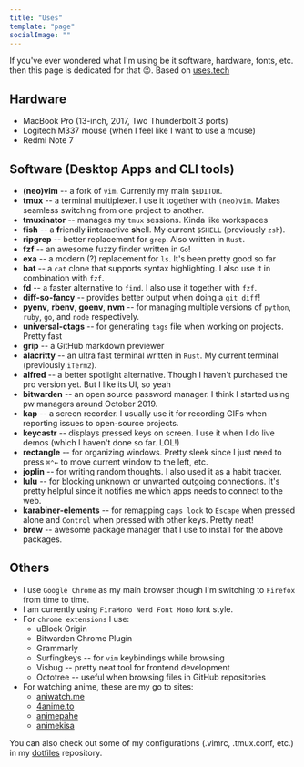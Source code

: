 ```yaml
---
title: "Uses"
template: "page"
socialImage: ""
---
```


If you've ever wondered what I'm using be it software, hardware, fonts, etc. then
this page is dedicated for that 😉. Based on [uses.tech](https://uses.tech)

## Hardware

- MacBook Pro (13-inch, 2017, Two Thunderbolt 3 ports)
- Logitech M337 mouse (when I feel like I want to use a mouse)
- Redmi Note 7


## Software (Desktop Apps and CLI tools)

- **(neo)vim** -- a fork of `vim`. Currently my main `$EDITOR`.
- **tmux** -- a terminal multiplexer. I use it together with `(neo)vim`. Makes seamless switching from one project to another.
- **tmuxinator** -- manages my `tmux` sessions. Kinda like workspaces
- **fish** -- a **f**riendly **i**interactive **sh**ell. My current `$SHELL` (previously `zsh`).
- **ripgrep** -- better replacement for `grep`. Also written in `Rust`.
- **fzf** -- an awesome fuzzy finder written in `Go`!
- **exa** -- a modern (?) replacement for `ls`. It's been pretty good so far
- **bat** -- a `cat` clone that supports syntax highlighting. I also use it in combination with `fzf`.
- **fd** -- a faster alternative to `find`. I also use it together with `fzf`.
- **diff-so-fancy** -- provides better output when doing a `git diff`!
- **pyenv**, **rbenv**, **goenv**, **nvm** -- for managing multiple versions of `python`, `ruby`, `go`, and `node` respectively.
- **universal-ctags** -- for generating `tags` file when working on projects. Pretty fast
- **grip** -- a GitHub markdown previewer
- **alacritty** -- an ultra fast terminal written in `Rust`. My current terminal (previously `iTerm2`).
- **alfred** -- a better spotlight alternative. Though I haven't purchased the pro version yet. But I like its UI, so yeah
- **bitwarden** -- an open source password manager. I think I started using pw managers around October 2019.
- **kap** -- a screen recorder. I usually use it for recording GIFs when reporting issues to open-source projects.
- **keycastr** -- displays pressed keys on screen. I use it when I do live demos (which I haven't done so far. LOL!)
- **rectangle** -- for organizing windows. Pretty sleek since I just need to press `⌘⌃←` to move current window to the left, etc.
- **joplin** -- for writing random thoughts. I also used it as a habit tracker.
- **lulu** -- for blocking unknown or unwanted outgoing connections. It's pretty helpful since it notifies me which apps needs to connect to the web.
- **karabiner-elements** -- for remapping `caps lock` to `Escape` when pressed alone and `Control` when pressed with other keys. Pretty neat!
- **brew** -- awesome package manager that I use to install for the above packages.

## Others

- I use `Google Chrome` as my main browser though I'm switching to `Firefox` from time to time.
- I am currently using `FiraMono Nerd Font Mono` font style.
- For `chrome extensions` I use:
  - uBlock Origin
  - Bitwarden Chrome Plugin
  - Grammarly
  - Surfingkeys -- for `vim` keybindings while browsing
  - Visbug -- pretty neat tool for frontend development
  - Octotree -- useful when browsing files in GitHub repositories
- For watching anime, these are my go to sites:
  - [aniwatch.me](https://aniwatch.me)
  - [4anime.to](https://4anime.to)
  - [animepahe](https://animepahe.com)
  - [animekisa](https://animekisa.tv)

You can also check out some of my configurations (.vimrc, .tmux.conf, etc.) in my
[dotfiles](https://github.com/yujinyuz/dotfiles) repository.
